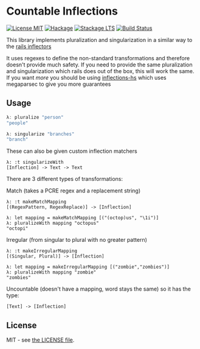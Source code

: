 # Countable Inflections

[![License MIT](https://img.shields.io/badge/license-MIT-brightgreen.svg)](http://opensource.org/licenses/MIT)
[![Hackage](https://img.shields.io/hackage/v/countable-inflections.svg)](http://hackage.haskell.org/package/countable-inflections)
[![Stackage LTS](http://stackage.org/package/countable-inflections/badge/lts)](http://stackage.org/lts/package/countable-inflections)
[![Build Status](https://circleci.com/gh/tippenein/countable-inflections.svg?style=shield&circle-token=whatever)](https://circleci.com/gh/tippenein/countable-inflections)

This library implements pluralization and singularization in a similar way to the [rails inflectors](http://api.rubyonrails.org/classes/ActiveSupport/Inflector.html)

It uses regexes to define the non-standard transformations and therefore
doesn't provide much safety. If you need to provide the same pluralization and
singularization which rails does out of the box, this will work the same. If
you want _more_ you should be using
[inflections-hs](https://github.com/stackbuilders/inflections-hs) which uses
megaparsec to give you more guarantees

## Usage

```haskell
λ: pluralize "person"
"people"

λ: singularize "branches"
"branch"
```

These can also be given custom inflection matchers

```
λ: :t singularizeWith
[Inflection] -> Text -> Text
```

There are 3 different types of transformations:

Match (takes a PCRE regex and a replacement string)

```
λ: :t makeMatchMapping
[(RegexPattern, RegexReplace)] -> [Inflection]

λ: let mapping = makeMatchMapping [("(octop)us", "\1i")]
λ: pluralizeWith mapping "octopus"
"octopi"
```

Irregular (from singular to plural with no greater pattern)

```
λ: :t makeIrregularMapping
[(Singular, Plural)] -> [Inflection]

λ: let mapping = makeIrregularMapping [("zombie","zombies")]
λ: pluralizeWith mapping "zombie"
"zombies"
```

Uncountable (doesn't have a mapping, word stays the same) so it has the type:
```
[Text] -> [Inflection]
```


## License

MIT - see [the LICENSE file](LICENSE.md).
